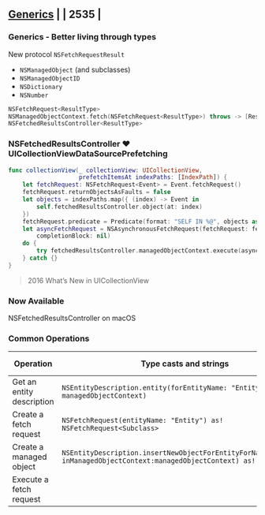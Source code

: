 
## [Generics](4-swift-generic.md) | | 2535 | 

### Generics - Better living through types

New protocol `NSFetchRequestResult`

- `NSManagedObject` (and subclasses)
- `NSManagedObjectID` 
- `NSDictionary`
- `NSNumber`

```swift
NSFetchRequest<ResultType>
NSManagedObjectContext.fetch(NSFetchRequest<ResultType>) throws -> [ResultType]
NSFetchedResultsController<ResultType>
```


### NSFetchedResultsController ❤ UICollectionViewDataSourcePrefetching

```swift
func collectionView(_ collectionView: UICollectionView,
                    prefetchItemsAt indexPaths: [IndexPath]) {
    let fetchRequest: NSFetchRequest<Event> = Event.fetchRequest()
    fetchRequest.returnObjectsAsFaults = false
    let objects = indexPaths.map({ (index) -> Event in
        self.fetchedResultsController.object(at: index)
    })
    fetchRequest.predicate = Predicate(format: "SELF IN %@", objects as CVarArg)
    let asyncFetchRequest = NSAsynchronousFetchRequest(fetchRequest: fetchRequest,
        completionBlock: nil)
    do {
        try fetchedResultsController.managedObjectContext.execute(asyncFetchRequest)
    } catch {} 
}
```

> 2016 What’s New in UICollectionView

### Now Available 

NSFetchedResultsController on macOS

### Common Operations

Operation|Type casts and strings|Subclasses gain superpowers
---|---|---
Get an entity description|`NSEntityDescription.entity(forEntityName: "Entity", in: managedObjectContext)`|`Subclass.entity()`
Create a fetch request|`NSFetchRequest(entityName: "Entity") as! NSFetchRequest<Subclass>`|Subclass.fetchRequest()
Create a managed object|`NSEntityDescription.insertNewObjectForEntityForName("Entity", inManagedObjectContext:managedObjectContext) as! Subclass`|`Subclass(context: managedObjectContext)`
Execute a fetch request| |try context.fetch(fetchRequest)



